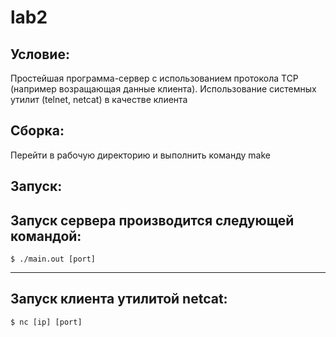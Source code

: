 lab2
=======

Условие:
-------
Простейшая программа-сервер с использованием протокола TCP (например возращающая данные клиента). Использование системных утилит (telnet, netcat) в качестве клиента

Сборка:
-------
Перейти в рабочую директорию и выполнить команду make

Запуск:
-------
Запуск сервера производится следующей командой:
---------------------------------------------
	$ ./main.out [port]
-----------------------------------------------
Запуск клиента утилитой netcat:
-----------------------------------------------
    $ nc [ip] [port]
